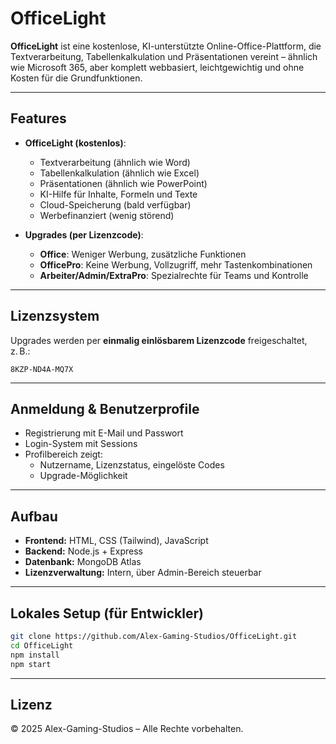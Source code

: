 # OfficeLight

**OfficeLight** ist eine kostenlose, KI-unterstützte Online-Office-Plattform, die Textverarbeitung, Tabellenkalkulation und Präsentationen vereint – ähnlich wie Microsoft 365, aber komplett webbasiert, leichtgewichtig und ohne Kosten für die Grundfunktionen.

---

## Features

- **OfficeLight (kostenlos)**:
  - Textverarbeitung (ähnlich wie Word)
  - Tabellenkalkulation (ähnlich wie Excel)
  - Präsentationen (ähnlich wie PowerPoint)
  - KI-Hilfe für Inhalte, Formeln und Texte
  - Cloud-Speicherung (bald verfügbar)
  - Werbefinanziert (wenig störend)

- **Upgrades (per Lizenzcode)**:
  - **Office**: Weniger Werbung, zusätzliche Funktionen
  - **OfficePro**: Keine Werbung, Vollzugriff, mehr Tastenkombinationen
  - **Arbeiter/Admin/ExtraPro**: Spezialrechte für Teams und Kontrolle

---

## Lizenzsystem

Upgrades werden per **einmalig einlösbarem Lizenzcode** freigeschaltet, z. B.:
```
8KZP-ND4A-MQ7X
```

---

## Anmeldung & Benutzerprofile

- Registrierung mit E-Mail und Passwort
- Login-System mit Sessions
- Profilbereich zeigt:
  - Nutzername, Lizenzstatus, eingelöste Codes
  - Upgrade-Möglichkeit

---

## Aufbau

- **Frontend:** HTML, CSS (Tailwind), JavaScript
- **Backend:** Node.js + Express
- **Datenbank:** MongoDB Atlas
- **Lizenzverwaltung:** Intern, über Admin-Bereich steuerbar

---

## Lokales Setup (für Entwickler)

```bash
git clone https://github.com/Alex-Gaming-Studios/OfficeLight.git
cd OfficeLight
npm install
npm start
```

---

## Lizenz

© 2025 Alex-Gaming-Studios – Alle Rechte vorbehalten.